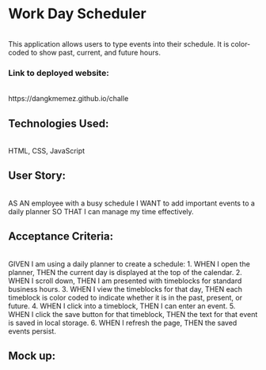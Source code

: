 <h1>Work Day Scheduler</h1> 
    <br>
This application allows users to type events into their schedule. It is color-coded to show past, current, and future hours.
<br>
<h3> Link to deployed website:</h3> <br>
https://dangkmemez.github.io/challe

<h2>Technologies Used:</h2>
    <br>
HTML, CSS, JavaScript

<h2>User Story:</h2> 
    <br>
AS AN employee with a busy schedule
I WANT to add important events to a daily planner
SO THAT I can manage my time effectively.
    
<h2>Acceptance Criteria:</h2> <br>
GIVEN I am using a daily planner to create a schedule:
1. WHEN I open the planner,
    THEN the current day is displayed at the top of the calendar.
2. WHEN I scroll down,
    THEN I am presented with timeblocks for standard business hours.
3. WHEN I view the timeblocks for that day,
    THEN each timeblock is color coded to indicate whether it is in the past, present, or future.
4. WHEN I click into a timeblock,
    THEN I can enter an event.
5. WHEN I click the save button for that timeblock,
    THEN the text for that event is saved in local storage.
6. WHEN I refresh the page,
    THEN the saved events persist.
<h2>Mock up:</h2> <br>
<img src="./challenge-5/assets/mock-up.png>
